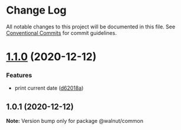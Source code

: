 # Change Log

All notable changes to this project will be documented in this file.
See [Conventional Commits](https://conventionalcommits.org) for commit guidelines.

# [1.1.0](https://github.com/aumoraes/yarn-workspaces-example/compare/v1.0.2...v1.1.0) (2020-12-12)


### Features

* print current date ([d62018a](https://github.com/aumoraes/yarn-workspaces-example/commit/d62018abed6f51272b31d7e1b4d82d4351932fe9))





## 1.0.1 (2020-12-12)

**Note:** Version bump only for package @walnut/common
